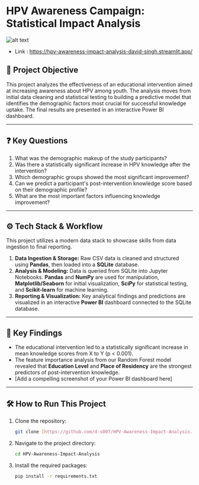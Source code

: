 # HPV Awareness Campaign: Statistical Impact Analysis 
![alt text](documentation/Dashboard.gif)
- Link : https://hpv-awareness-impact-analysis-david-singh.streamlit.app/

## 🎯 Project Objective
This project analyzes the effectiveness of an educational intervention aimed at increasing awareness about HPV among youth. The analysis moves from initial data cleaning and statistical testing to building a predictive model that identifies the demographic factors most crucial for successful knowledge uptake. The final results are presented in an interactive Power BI dashboard.

---
## ❓ Key Questions
1.  What was the demographic makeup of the study participants?
2.  Was there a statistically significant increase in HPV knowledge after the intervention?
3.  Which demographic groups showed the most significant improvement?
4.  Can we predict a participant's post-intervention knowledge score based on their demographic profile?
5.  What are the most important factors influencing knowledge improvement?

---
## ⚙️ Tech Stack & Workflow
This project utilizes a modern data stack to showcase skills from data ingestion to final reporting.


1.  **Data Ingestion & Storage:** Raw CSV data is cleaned and structured using **Pandas**, then loaded into a **SQLite** database.
2.  **Analysis & Modeling:** Data is queried from SQLite into Jupyter Notebooks. **Pandas** and **NumPy** are used for manipulation, **Matplotlib/Seaborn** for initial visualization, **SciPy** for statistical testing, and **Scikit-learn** for machine learning.
3.  **Reporting & Visualization:** Key analytical findings and predictions are visualized in an interactive **Power BI** dashboard connected to the SQLite database.

---
## 🚀 Key Findings
* The educational intervention led to a statistically significant increase in mean knowledge scores from X to Y (p < 0.001).
* The feature importance analysis from our Random Forest model revealed that **Education Level** and **Place of Residency** are the strongest predictors of post-intervention knowledge.
* [Add a compelling screenshot of your Power BI dashboard here]

---
## 🛠️ How to Run This Project
1. Clone the repository:
   ```bash
   git clone [https://github.com/d-s007/HPV-Awareness-Impact-Analysis.git](https://github.com/d-s007/HPV-Awareness-Impact-Analysis.git)
   ```
2. Navigate to the project directory:
   ```bash
   cd HPV-Awareness-Impact-Analysis
   ```
3. Install the required packages:
   ```bash
   pip install -r requirements.txt
   ```